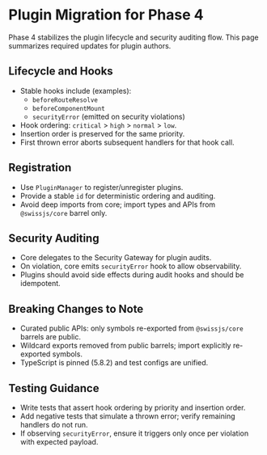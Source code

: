 <!--
Copyright (c) 2024 Themba Mzumara
This file is part of SwissJS Framework. All rights reserved.
Licensed under the MIT License. See LICENSE in the project root for license information.
-->

# Plugin Migration for Phase 4

Phase 4 stabilizes the plugin lifecycle and security auditing flow. This page summarizes required updates for plugin authors.

## Lifecycle and Hooks

- Stable hooks include (examples):
  - `beforeRouteResolve`
  - `beforeComponentMount`
  - `securityError` (emitted on security violations)
- Hook ordering: `critical` > `high` > `normal` > `low`.
- Insertion order is preserved for the same priority.
- First thrown error aborts subsequent handlers for that hook call.

## Registration

- Use `PluginManager` to register/unregister plugins.
- Provide a stable `id` for deterministic ordering and auditing.
- Avoid deep imports from core; import types and APIs from `@swissjs/core` barrel only.

## Security Auditing

- Core delegates to the Security Gateway for plugin audits.
- On violation, core emits `securityError` hook to allow observability.
- Plugins should avoid side effects during audit hooks and should be idempotent.

## Breaking Changes to Note

- Curated public APIs: only symbols re-exported from `@swissjs/core` barrels are public.
- Wildcard exports removed from public barrels; import explicitly re-exported symbols.
- TypeScript is pinned (5.8.2) and test configs are unified.

## Testing Guidance

- Write tests that assert hook ordering by priority and insertion order.
- Add negative tests that simulate a thrown error; verify remaining handlers do not run.
- If observing `securityError`, ensure it triggers only once per violation with expected payload.

